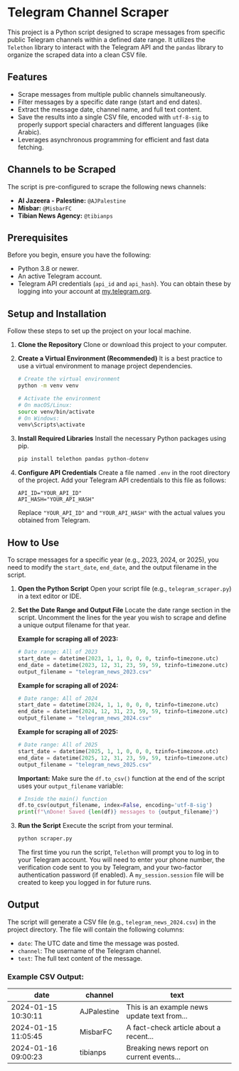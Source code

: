 # Telegram Channel Scraper

This project is a Python script designed to scrape messages from specific public Telegram channels within a defined date range. It utilizes the `Telethon` library to interact with the Telegram API and the `pandas` library to organize the scraped data into a clean CSV file.

## Features

-   Scrape messages from multiple public channels simultaneously.
-   Filter messages by a specific date range (start and end dates).
-   Extract the message date, channel name, and full text content.
-   Save the results into a single CSV file, encoded with `utf-8-sig` to properly support special characters and different languages (like Arabic).
-   Leverages asynchronous programming for efficient and fast data fetching.

## Channels to be Scraped

The script is pre-configured to scrape the following news channels:

-   **Al Jazeera - Palestine:** `@AJPalestine`
-   **Misbar:** `@MisbarFC`
-   **Tibian News Agency:** `@tibianps`

## Prerequisites

Before you begin, ensure you have the following:

-   Python 3.8 or newer.
-   An active Telegram account.
-   Telegram API credentials (`api_id` and `api_hash`). You can obtain these by logging into your account at [my.telegram.org](https://my.telegram.org).

## Setup and Installation

Follow these steps to set up the project on your local machine.

1.  **Clone the Repository**
    Clone or download this project to your computer.

2.  **Create a Virtual Environment (Recommended)**
    It is a best practice to use a virtual environment to manage project dependencies.

    ```bash
    # Create the virtual environment
    python -m venv venv

    # Activate the environment
    # On macOS/Linux:
    source venv/bin/activate
    # On Windows:
    venv\Scripts\activate
    ```

3.  **Install Required Libraries**
    Install the necessary Python packages using pip.

    ```bash
    pip install telethon pandas python-dotenv
    ```

4.  **Configure API Credentials**
    Create a file named `.env` in the root directory of the project. Add your Telegram API credentials to this file as follows:

    ```dotenv
    API_ID="YOUR_API_ID"
    API_HASH="YOUR_API_HASH"
    ```
    Replace `"YOUR_API_ID"` and `"YOUR_API_HASH"` with the actual values you obtained from Telegram.

## How to Use

To scrape messages for a specific year (e.g., 2023, 2024, or 2025), you need to modify the `start_date`, `end_date`, and the output filename in the script.

1.  **Open the Python Script**
    Open your script file (e.g., `telegram_scraper.py`) in a text editor or IDE.

2.  **Set the Date Range and Output File**
    Locate the date range section in the script. Uncomment the lines for the year you wish to scrape and define a unique output filename for that year.

    **Example for scraping all of 2023:**
    ```python
    # Date range: All of 2023
    start_date = datetime(2023, 1, 1, 0, 0, 0, tzinfo=timezone.utc)
    end_date = datetime(2023, 12, 31, 23, 59, 59, tzinfo=timezone.utc)
    output_filename = "telegram_news_2023.csv"
    ```

    **Example for scraping all of 2024:**
    ```python
    # Date range: All of 2024
    start_date = datetime(2024, 1, 1, 0, 0, 0, tzinfo=timezone.utc)
    end_date = datetime(2024, 12, 31, 23, 59, 59, tzinfo=timezone.utc)
    output_filename = "telegram_news_2024.csv"
    ```

    **Example for scraping all of 2025:**
    ```python
    # Date range: All of 2025
    start_date = datetime(2025, 1, 1, 0, 0, 0, tzinfo=timezone.utc)
    end_date = datetime(2025, 12, 31, 23, 59, 59, tzinfo=timezone.utc)
    output_filename = "telegram_news_2025.csv"
    ```
    **Important:** Make sure the `df.to_csv()` function at the end of the script uses your `output_filename` variable:
    ```python
    # Inside the main() function
    df.to_csv(output_filename, index=False, encoding='utf-8-sig')
    print(f"\nDone! Saved {len(df)} messages to {output_filename}")
    ```

3.  **Run the Script**
    Execute the script from your terminal.

    ```bash
    python scraper.py
    ```
    The first time you run the script, `Telethon` will prompt you to log in to your Telegram account. You will need to enter your phone number, the verification code sent to you by Telegram, and your two-factor authentication password (if enabled). A `my_session.session` file will be created to keep you logged in for future runs.

## Output

The script will generate a CSV file (e.g., `telegram_news_2024.csv`) in the project directory. The file will contain the following columns:

-   `date`: The UTC date and time the message was posted.
-   `channel`: The username of the Telegram channel.
-   `text`: The full text content of the message.

### Example CSV Output:

| date                | channel     | text                                        |
| ------------------- | ----------- | ------------------------------------------- |
| 2024-01-15 10:30:11 | AJPalestine | This is an example news update text from... |
| 2024-01-15 11:05:45 | MisbarFC    | A fact-check article about a recent...      |
| 2024-01-16 09:00:23 | tibianps    | Breaking news report on current events...   |

